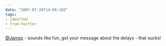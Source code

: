 ```yaml
---
date: "2007-07-20T14:08:18Z"
tags:
- imported
- from-twitter
---
```

[@James](/twitter/#/James) - sounds like fun, got your message about the delays - that sucks\!

